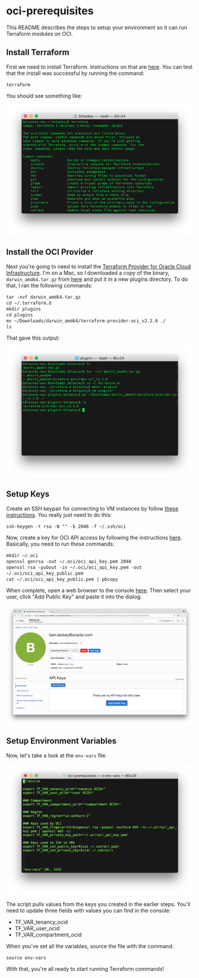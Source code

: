 # oci-prerequisites

This README describes the steps to setup your environment so it can run Terraform modules on OCI.

## Install Terraform

First we need to install Terraform.  Instructions on that are [here](https://www.terraform.io/intro/getting-started/install.html).  You can test that the install was successful by running the command:

    terraform

You should see something like:

![](./images/1%20-%20terraform.png)

## Install the OCI Provider

Next you're going to need to install the [Terraform Provider for Oracle Cloud Infrastructure](https://github.com/oracle/terraform-provider-baremetal/blob/master/README.md).  I'm on a Mac, so I downloaded a copy of the binary, `darwin_amd64.tar.gz` from [here](https://github.com/oracle/terraform-provider-oci/releases) and put it in a new plugins directory.  To do that, I ran the following commands:

    tar -xvf darwin_amd64.tar.gz
    cd ~/.terraform.d
    mkdir plugins
    cd plugins
    mv ~/Downloads/darwin_amd64/terraform-provider-oci_v2.2.0 ./
    ls

That gave this output:

![](./images/2%20-%20provider.png)

## Setup Keys
Create an SSH keypair for connecting to VM instances by follow [these instructions](https://docs.us-phoenix-1.oraclecloud.com/Content/GSG/Tasks/creatingkeys.htm).  You really just need to do this:

    ssh-keygen -t rsa -N "" -b 2048 -f ~/.ssh/oci

Now, create a key for OCI API access by following the instructions [here](https://docs.us-phoenix-1.oraclecloud.com/Content/API/Concepts/apisigningkey.htm).  Basically, you need to run these commands:

    mkdir ~/.oci
    openssl genrsa -out ~/.oci/oci_api_key.pem 2048
    openssl rsa -pubout -in ~/.oci/oci_api_key.pem -out ~/.oci/oci_api_key_public.pem
    cat ~/.oci/oci_api_key_public.pem | pbcopy

When complete, open a web browser to the console [here](https://console.us-phoenix-1.oraclecloud.com/a/identity/users).  Then select your user, click "Add Public Key" and paste it into the dialog.

![](./images/3%20-%20console.png)

## Setup Environment Variables
Now, let's take a look at the `env-vars` file.

![](./images/4%20-%20env-vars.png)

The script pulls values from the keys you created in the earlier steps.  You'll need to update three fields with values you can find in the console:

* TF_VAR_tenancy_ocid
* TF_VAR_user_ocid
* TF_VAR_compartment_ocid

When you've set all the variables, source the file with the command:

    source env-vars

With that, you're all ready to start running Terraform commands!
